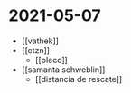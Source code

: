 # 2021-05-07

- [[vathek]]
- [[ctzn]]
  - [[pleco]]
- [[samanta schweblin]]
  - [[distancia de rescate]]
